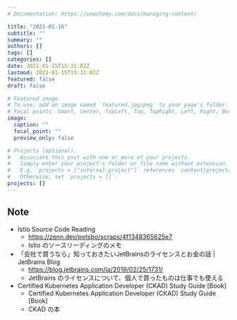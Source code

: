 ```yaml
---
# Documentation: https://wowchemy.com/docs/managing-content/

title: "2021-01-16"
subtitle: ""
summary: ""
authors: []
tags: []
categories: []
date: 2021-01-15T15:31:02Z
lastmod: 2021-01-15T15:31:02Z
featured: false
draft: false

# Featured image
# To use, add an image named `featured.jpg/png` to your page's folder.
# Focal points: Smart, Center, TopLeft, Top, TopRight, Left, Right, BottomLeft, Bottom, BottomRight.
image:
  caption: ""
  focal_point: ""
  preview_only: false

# Projects (optional).
#   Associate this post with one or more of your projects.
#   Simply enter your project's folder or file name without extension.
#   E.g. `projects = ["internal-project"]` references `content/project/deep-learning/index.md`.
#   Otherwise, set `projects = []`.
projects: []
---
```


## Note

* Istio Source Code Reading
  * https://zenn.dev/potsbo/scraps/4f1348365625e7
  * Istio のソースリーディングのメモ
* 「会社で買うなら」知っておきたいJetBrainsのライセンスとお金の話 | JetBrains Blog
  * https://blog.jetbrains.com/ja/2019/02/25/1731/
  * JetBrains のライセンスについて、個人で買ったものは仕事でも使える
* Certified Kubernetes Application Developer (CKAD) Study Guide [Book]
  * Certified Kubernetes Application Developer (CKAD) Study Guide [Book]
  * CKAD の本
